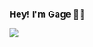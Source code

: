 ### Hey! I'm Gage :technologist:
<img src="https://gagelieble.com/static/portfolio_app/githubfiles/GitHubCover.svg">
<!--
**Gage-Lieble/Gage-Lieble** is a ✨ _special_ ✨ repository because its `README.md` (this file) appears on your GitHub profile.

Here are some ideas to get you started:

- 🔭 I’m currently working on ...
- 🌱 I’m currently learning ...
- 👯 I’m looking to collaborate on ...
- 🤔 I’m looking for help with ...
- 💬 Ask me about ...
- 📫 How to reach me: ...
- 😄 Pronouns: ...
- ⚡ Fun fact: ...
-->
